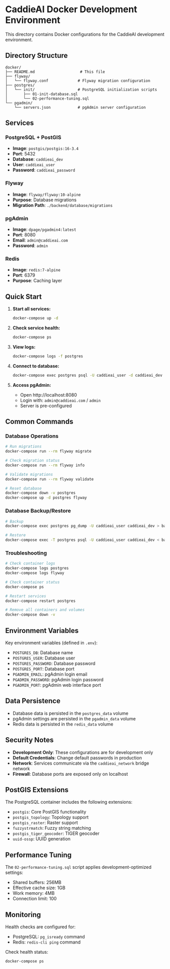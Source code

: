 # CaddieAI Docker Development Environment

This directory contains Docker configurations for the CaddieAI development environment.

## Directory Structure

```
docker/
├── README.md                    # This file
├── flyway/
│   └── flyway.conf             # Flyway migration configuration
├── postgres/
│   └── init/                   # PostgreSQL initialization scripts
│       ├── 01-init-database.sql
│       └── 02-performance-tuning.sql
└── pgadmin/
    └── servers.json            # pgAdmin server configuration
```

## Services

### PostgreSQL + PostGIS
- **Image**: `postgis/postgis:16-3.4`
- **Port**: 5432
- **Database**: `caddieai_dev`
- **User**: `caddieai_user`
- **Password**: `caddieai_password`

### Flyway
- **Image**: `flyway/flyway:10-alpine`
- **Purpose**: Database migrations
- **Migration Path**: `./backend/database/migrations`

### pgAdmin
- **Image**: `dpage/pgadmin4:latest`
- **Port**: 8080
- **Email**: `admin@caddieai.com`
- **Password**: `admin`

### Redis
- **Image**: `redis:7-alpine`
- **Port**: 6379
- **Purpose**: Caching layer

## Quick Start

1. **Start all services:**
   ```bash
   docker-compose up -d
   ```

2. **Check service health:**
   ```bash
   docker-compose ps
   ```

3. **View logs:**
   ```bash
   docker-compose logs -f postgres
   ```

4. **Connect to database:**
   ```bash
   docker-compose exec postgres psql -U caddieai_user -d caddieai_dev
   ```

5. **Access pgAdmin:**
   - Open http://localhost:8080
   - Login with: `admin@caddieai.com` / `admin`
   - Server is pre-configured

## Common Commands

### Database Operations
```bash
# Run migrations
docker-compose run --rm flyway migrate

# Check migration status
docker-compose run --rm flyway info

# Validate migrations
docker-compose run --rm flyway validate

# Reset database
docker-compose down -v postgres
docker-compose up -d postgres flyway
```

### Database Backup/Restore
```bash
# Backup
docker-compose exec postgres pg_dump -U caddieai_user caddieai_dev > backup.sql

# Restore
docker-compose exec -T postgres psql -U caddieai_user caddieai_dev < backup.sql
```

### Troubleshooting
```bash
# Check container logs
docker-compose logs postgres
docker-compose logs flyway

# Check container status
docker-compose ps

# Restart services
docker-compose restart postgres

# Remove all containers and volumes
docker-compose down -v
```

## Environment Variables

Key environment variables (defined in `.env`):

- `POSTGRES_DB`: Database name
- `POSTGRES_USER`: Database user
- `POSTGRES_PASSWORD`: Database password
- `POSTGRES_PORT`: Database port
- `PGADMIN_EMAIL`: pgAdmin login email
- `PGADMIN_PASSWORD`: pgAdmin login password
- `PGADMIN_PORT`: pgAdmin web interface port

## Data Persistence

- Database data is persisted in the `postgres_data` volume
- pgAdmin settings are persisted in the `pgadmin_data` volume
- Redis data is persisted in the `redis_data` volume

## Security Notes

- **Development Only**: These configurations are for development only
- **Default Credentials**: Change default passwords in production
- **Network**: Services communicate via the `caddieai_network` bridge network
- **Firewall**: Database ports are exposed only on localhost

## PostGIS Extensions

The PostgreSQL container includes the following extensions:
- `postgis`: Core PostGIS functionality
- `postgis_topology`: Topology support
- `postgis_raster`: Raster support
- `fuzzystrmatch`: Fuzzy string matching
- `postgis_tiger_geocoder`: TIGER geocoder
- `uuid-ossp`: UUID generation

## Performance Tuning

The `02-performance-tuning.sql` script applies development-optimized settings:
- Shared buffers: 256MB
- Effective cache size: 1GB
- Work memory: 4MB
- Connection limit: 100

## Monitoring

Health checks are configured for:
- PostgreSQL: `pg_isready` command
- Redis: `redis-cli ping` command

Check health status:
```bash
docker-compose ps
```